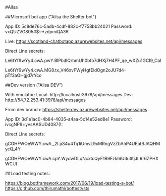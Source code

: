 #Ailsa

##Microsoft bot app ("Ailsa the Shelter bot")

App ID: 5c8de76c-5adb-4cdf-882c-f7758bb24021
Password: vxQUZVG805#$~*zdpmiQA36

Live: https://scotland-chatbotapp.azurewebsites.net/api/messages

Direct Line secrets:

Le6tYf9wYy4.cwA.pwY.BlPbdlQrhmUh0bfo7dHXj7H4PF_qe_wXZu1GCI9_CaI

Le6tYf9wYy4.cwA.MG8.tx_V46xvFWyHgfEldOgn2oJU7d4-pTf3aOHgjd7rYco

##Dev version ("Ailsa DEV")

With emulator:
Local: http://localhost:3978/api/messages 
Dev: http://54.72.253.41:3978/api/messages

From dev branch:
https://shelterdev.azurewebsites.net/api/messages

App ID: 3d1e1ac0-4b84-4035-a4aa-5c14e52ed8e1
Password: ivcgNP9+yvsAASUD4087{!:

Direct LIne secrets:

gCGHFWOeWWY.cwA._2I.pS4u4Tq1iUmvL9xMRngVzZbAhP4UEatBJAQHMycQ_4Y

gCGHFWOeWWY.cwA.cpY.WydwDLqNcxtcQyE1B9EzkI6U3utltjJL9r6ZPHXWCUI




##Load testing notes:

https://blog.botframework.com/2017/06/19/load-testing-a-bot/
https://github.com/thirumathi/bottestvsts